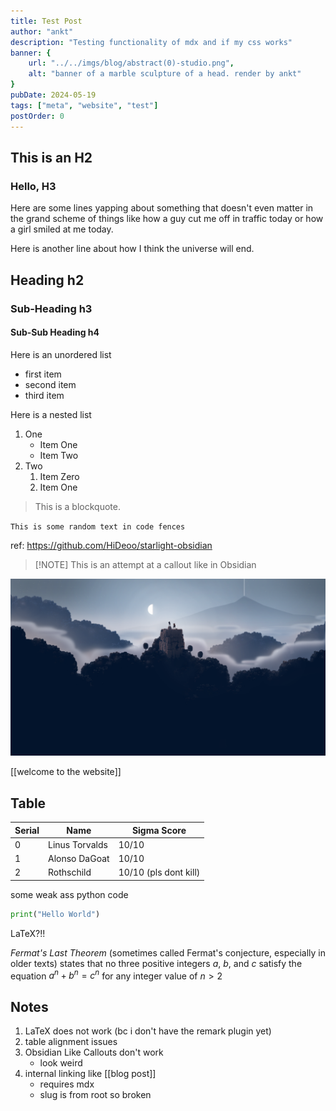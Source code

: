 ```yaml
---
title: Test Post
author: "ankt"
description: "Testing functionality of mdx and if my css works"
banner: {
    url: "../../imgs/blog/abstract(0)-studio.png",
    alt: "banner of a marble sculpture of a head. render by ankt"
}
pubDate: 2024-05-19
tags: ["meta", "website", "test"]
postOrder: 0
---
```


## This is an H2

### Hello, H3

Here are some lines yapping about something that doesn't even matter in the grand scheme of things like how a guy cut me off in traffic today or how a girl smiled at me today.

Here is another line about how I think the universe will end.

## Heading h2

### Sub-Heading h3

#### Sub-Sub Heading h4

Here is an unordered list

- first item
- second item
- third item

Here is a nested list

1. One
    - Item One
    - Item Two
2. Two
    1. Item Zero
    2. Item One

> This is a blockquote.

`This is some random text in code fences`

ref: <https://github.com/HiDeoo/starlight-obsidian>
> [!NOTE] This is an attempt at a callout like in Obsidian

![pixel art of a tower in the forest night scene](../../imgs/blog/test-img.png)

[[welcome to the website]]

## Table

| Serial | Name | Sigma Score |
| ---    | ---  | ---         |
| 0 | Linus Torvalds | 10/10 |
| 1 | Alonso DaGoat | 10/10 |
| 2 | Rothschild | 10/10 (pls dont kill) |

some weak ass python code

```python
print("Hello World")
```

LaTeX?!!

*Fermat's Last Theorem* (sometimes called Fermat's conjecture, especially in older texts) states that no three positive integers $a$, $b$, and $c$ satisfy the equation $a^n + b^n = c^n$ for any integer value of $n \gt 2$

## Notes

1. LaTeX does not work (bc i don't have the remark plugin yet)
2. table alignment issues
3. Obsidian Like Callouts don't work
    - look weird
4. internal linking like [[blog post]]
    - requires mdx
    - slug is from root so broken
